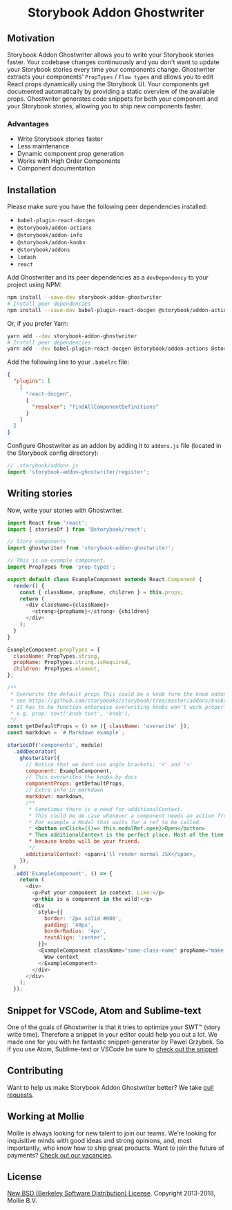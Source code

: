 <h1 align="center">Storybook Addon Ghostwriter</h1>

## Motivation

Storybook Addon Ghostwriter allows you to write your Storybook stories faster. Your codebase changes continuously and you don't want to update your Storybook stories every time your components change. Ghostwriter extracts your components’ `PropTypes` / `Flow types` and allows you to edit React props dynamically using the Storybook UI. Your components get documented automatically by providing a static overview of the available props. Ghostwriter generates code snippets for both your component and your Storybook stories, allowing you to ship new components faster.

### Advantages

- Write Storybook stories faster
- Less maintenance
- Dynamic component prop generation
- Works with High Order Components
- Component documentation

## Installation

Please make sure you have the following peer dependencies installed:

- `babel-plugin-react-docgen`
- `@storybook/addon-actions`
- `@storybook/addon-info`
- `@storybook/addon-knobs`
- `@storybook/addons`
- `lodash`
- `react`

Add Ghostwriter and its peer dependencies as a `devDependency` to your project using NPM:

```bash
npm install --save-dev storybook-addon-ghostwriter
# Install peer dependencies
npm install --save-dev babel-plugin-react-docgen @storybook/addon-actions @storybook/addon-info @storybook/addon-info @storybook/addons lodash @storybook/addon-knobs
```

Or, if you prefer Yarn:

```bash
yarn add --dev storybook-addon-ghostwriter
# Install peer dependencies
yarn add --dev babel-plugin-react-docgen @storybook/addon-actions @storybook/addon-info @storybook/addon-info @storybook/addons lodash @storybook/addon-knobs
```

Add the following line to your `.babelrc` file:

```json
{
  "plugins": [
    [
      "react-docgen",
      {
        "resolver": "findAllComponentDefinitions"
      }
    ]
  ]
}
```

Configure Ghostwriter as an addon by adding it to `addons.js` file (located in the Storybook config directory):

```js
// .storybook/addons.js
import 'storybook-addon-ghostwriter/register';
```

## Writing stories

Now, write your stories with Ghostwriter.

```js
import React from 'react';
import { storiesOf } from '@storybook/react';

// Story components
import ghostwriter from 'storybook-addon-ghostwriter';

// This is an example component.
import PropTypes from 'prop-types';

export default class ExampleComponent extends React.Component {
  render() {
    const { className, propName, children } = this.props;
    return (
      <div className={className}>
        <strong>{propName}</strong> {children}
      </div>
    );
  }
}

ExampleComponent.propTypes = {
  className: PropTypes.string,
  propName: PropTypes.string.isRequired,
  children: PropTypes.element,
};

/**
 * Overwrite the default props This could be a knob form the knob addon.
 * see https://github.com/storybooks/storybook/tree/master/addons/knobs
 * It has to be function otherwise overwriting knobs won't work properly
 * e.g. prop: text('knob text', 'knob'),
 */
const getDefaultProps = () => ({ className: 'overwrite' });
const markdown = `# Markdown example`;

storiesOf('components', module)
  .addDecorator(
    ghostwriter({
      // Notice that we dont use angle brackets; '<' and '>'
      component: ExampleComponent,
      // This overwrites the knobs by docs
      componentProps: getDefaultProps,
      // Extra info in markdown
      markdown: markdown,
      /**
       * Sometimes there is a need for additionalContext.
       * This could be de case whenever a component needs an action from outside the prop scope.
       * For example a Modal that waits for a ref to be called.
       * <button onClick={()=> this.modalRef.open}>Open</button>
       * Then additionalContext is the perfect place. Most of the time you won't need it though
       * because knobs will be your friend.
       */
      additionalContext: <span>i'll render normal JSX</span>,
    }),
  )
  .add('ExampleComponent', () => {
    return (
      <div>
        <p>Put your component in context. Like:</p>
        <p>this is a component in the wild!</p>
        <div
          style={{
            border: '2px solid #000',
            padding: '40px',
            borderRadius: '4px',
            textAlign: 'center',
          }}>
          <ExampleComponent className="some-class-name" propName="make some context">
            Wow context
          </ExampleComponent>
        </div>
      </div>
    );
  });
```

## Snippet for VSCode, Atom and Sublime-text

One of the goals of Ghostwriter is that it tries to optimize your SWT™️ (story write time). Therefore a snippet in your editor could help you out a lot. We made one for you with he fantastic snippet-generator by Pawel Grzybek. So if you use Atom, Sublime-text or VSCode be sure to [check out the snippet]('https://snippet-generator.app/?description=storybook-ghostwriter&tabtrigger=ghostwriter&snippet=import+React+from+%27react%27%3B%0Aimport+%7B+storiesOf+%7D+from+%27%40storybook%2Freact%27%3B%0A%0A%2F%2F+Story+components%0Aimport+ghostwriter+from+%27storybook-addon-ghostwriter%27%3B%0A%0A%2F%2F+import+the+component.%0Aimport+%241+from+%27.%2Findex%27%3B%0A%0A%2F%2F+Overwrite+of+default+props+This+could+be+a+knob+form+the+knob+addon%0Aconst+getDefaultProps+%3D+%28%29+%3D%3E+%28%7B%242%7D%29%3B%0Aconst+markdown+%3D+%60%243%60%3B%0A%0AstoriesOf%28%27components%27%2C+module%29%0A++.addDecorator%28%0A++++ghostwriter%28%7B%0A++++++component%3A+%241%2C%0A++++++componentProps%3A+getDefaultProps%2C%0A++++++markdown%3A+markdown%2C%0A++++++%2F%2F+additionalContext%3A+%3Cspan%3Eadditional+content%3C%2Fspan%3E%2C%0A++++%7D%29%2C%0A++%29%0A++.add%28%27%241%27%2C+%28%29+%3D%3E+%7B%0A++++return+%28%0A++++++%3C%241+%2F%3E%0A++++%29%3B%0A++%7D%29%3B&mode=vscode')

## Contributing

Want to help us make Storybook Addon Ghostwriter better? We take [pull requests](https://github.com/mollie/storybook-addon-ghostwriter/pulls).

## Working at Mollie

Mollie is always looking for new talent to join our teams. We’re looking for inquisitive minds with good ideas and strong opinions, and, most importantly, who know how to ship great products. Want to join the future of payments? [Check out our vacancies](https://jobs.mollie.com).

## License

[New BSD (Berkeley Software Distribution) License](https://opensource.org/licenses/BSD-3-Clause). Copyright 2013-2018, Mollie B.V.
